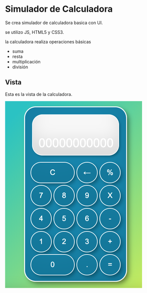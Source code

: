 # Simulador de Calculadora

Se crea simulador  de calculadora basica con UI.

se utilizo JS, HTML5 y CSS3.

la calculadora realiza operaciones básicas
- suma
- resta
- multiplicación
- división

## Vista

Esta es la vista de la calculadora.

![vista de calculadora](https://github.com/DanielColoradoCamal/Calculadora/blob/master/img/img-cal.png)
